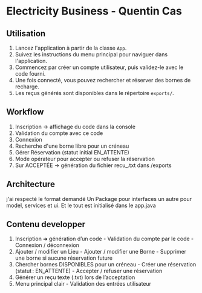 # Electricity Business - Quentin Cas

## Utilisation
1. Lancez l'application à partir de la classe `App`.
2. Suivez les instructions du menu principal pour naviguer dans l'application.
3. Commencez par créer un compte utilisateur, puis validez-le avec le code fourni.
4. Une fois connecté, vous pouvez rechercher et réserver des bornes de recharge.
5. Les reçus générés sont disponibles dans le répertoire `exports/`.

## Workflow
1. Inscription → affichage du code dans la console 
2. Validation du compte avec ce code
3. Connexion
4. Recherche d'une borne libre pour un créneau
5. Gérer Réservation (statut initial EN_ATTENTE)
6. Mode opérateur pour accepter ou refuser la réservation
7. Sur ACCEPTÉE → génération du fichier recu_<id>.txt dans /exports

## Architecture 
j'ai respecté le format demandé 
Un Package pour interfaces un autre pour model, services et ui.
Et le tout est initialisé dans le app.java

## Contenu developper 
1. Inscription ➜ génération d’un code - Validation du compte par le code - Connexion / déconnexion
2. Ajouter / modifier un Lieu - Ajouter / modifier une Borne - Supprimer une borne si aucune réservation future
3. Chercher bornes DISPONIBLES pour un créneau - Créer une réservation (statut : EN_ATTENTE) - Accepter / refuser une réservation
4. Générer un reçu texte (.txt) lors de l’acceptation
5. Menu principal clair - Validation des entrées utilisateur